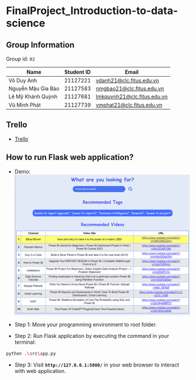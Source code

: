# FinalProject_Introduction-to-data-science

## Group Information

Group id: `02`

| Name               | Student ID | Email                       |
| ------------------ | ---------- | --------------------------- |
| Võ Duy Anh         | 21127221   | vdanh21@clc.fitus.edu.vn    |
| Nguyễn Mậu Gia Bảo | 21127583   | nmgbao21@clc.fitus.edu.vn   |
| Lê Mỹ Khánh Quỳnh  | 21127681   | lmkquynh21@clc.fitus.edu.vn |
| Vũ Minh Phát       | 21127739   | vmphat21@clc.fitus.edu.vn   |

## Trello
- [Trello](https://trello.com/invite/b/N5UME2gN/ATTI9c62b7b4bebce4b5b632ca02c1511b0eE139B74C/final-project-intro2ds)
## How to run Flask web application?

- Demo:
  ![Demo Flask web application](./src/figures/flask_app_demo.png "Demo Flask web application")

- Step 1: Move your programming environment to root folder.
- Step 2: Run Flask application by executing the command in your terminal:

```bash
python .\src\app.py
```

- Step 3: Visit **`http://127.0.0.1:5000/`** in your web browser to interact with web application.
